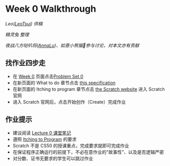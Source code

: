 # Week 0 Walkthrough

_Leo([LeoTsui](https://www.github.com/LeoTsui)) 供稿_

_精灵兔 整理_

_夜战八方哒叭将([AnnaLu](https://github.com/xrlu0929))、如意小熊猫🍒参与讨论，对本文亦有贡献_

## 找作业四步走

* 在 [Week 0](https://courses.edx.org/courses/course-v1:HarvardX+CS50+X/courseware/6f10d1f2fb0548ada175ba2ed508f50c/df9d0184ff4846428527f43925a04c24/1?activate_block_id=block-v1%3AHarvardX%2BCS50%2BX%2Btype%40vertical%2Bblock%40c73c23bf7b9545b686925a7f6dca007a) 页面点击[Problem Set 0](https://docs.cs50.net/2019/x/psets/0/index.html)
* 在新页面的 What to do 章节点击 [this specification](https://docs.cs50.net/2019/x/psets/0/scratch.html)
* 在新页面的 Itching to program 章节点击 [the Scratch website](https://scratch.mit.edu/) 进入 Scratch 官网
* 进入 Scratch 官网后，点击开始创作（Create）完成作业

## 作业提示

* 建议阅读 [Lecture 0 课堂笔记](https://cs50.harvard.edu/college/2018/fall/weeks/0/notes/)
* 遵照 [Itching to Program](https://docs.cs50.net/2019/x/psets/0/scratch.html) 的要求
* Scratch 不是 CS50 的授课重点，完成要求就即可完成作业
* 在保证程序正确运行的前提下，不必在意作业的“故事性”、以及是否逻辑严密
* 对分数、证书无要求的学生可以跳过作业
